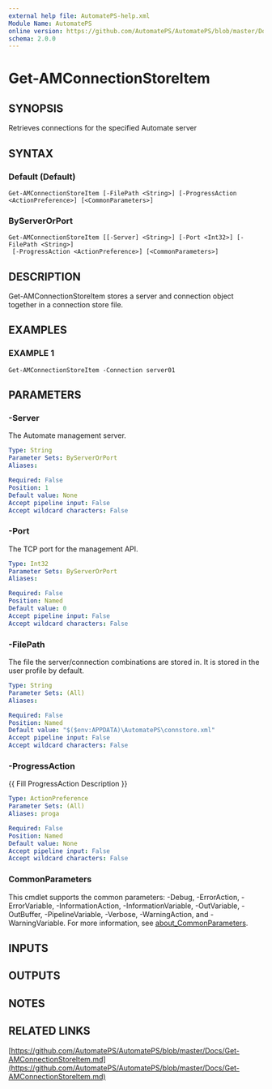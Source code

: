 ```yaml
---
external help file: AutomatePS-help.xml
Module Name: AutomatePS
online version: https://github.com/AutomatePS/AutomatePS/blob/master/Docs/Get-AMConnectionStoreItem.md
schema: 2.0.0
---
```


# Get-AMConnectionStoreItem

## SYNOPSIS
Retrieves connections for the specified Automate server

## SYNTAX

### Default (Default)
```
Get-AMConnectionStoreItem [-FilePath <String>] [-ProgressAction <ActionPreference>] [<CommonParameters>]
```

### ByServerOrPort
```
Get-AMConnectionStoreItem [[-Server] <String>] [-Port <Int32>] [-FilePath <String>]
 [-ProgressAction <ActionPreference>] [<CommonParameters>]
```

## DESCRIPTION
Get-AMConnectionStoreItem stores a server and connection object together in a connection store file.

## EXAMPLES

### EXAMPLE 1
```
Get-AMConnectionStoreItem -Connection server01
```

## PARAMETERS

### -Server
The Automate management server.

```yaml
Type: String
Parameter Sets: ByServerOrPort
Aliases:

Required: False
Position: 1
Default value: None
Accept pipeline input: False
Accept wildcard characters: False
```

### -Port
The TCP port for the management API.

```yaml
Type: Int32
Parameter Sets: ByServerOrPort
Aliases:

Required: False
Position: Named
Default value: 0
Accept pipeline input: False
Accept wildcard characters: False
```

### -FilePath
The file the server/connection combinations are stored in. 
It is stored in the user profile by default.

```yaml
Type: String
Parameter Sets: (All)
Aliases:

Required: False
Position: Named
Default value: "$($env:APPDATA)\AutomatePS\connstore.xml"
Accept pipeline input: False
Accept wildcard characters: False
```

### -ProgressAction
{{ Fill ProgressAction Description }}

```yaml
Type: ActionPreference
Parameter Sets: (All)
Aliases: proga

Required: False
Position: Named
Default value: None
Accept pipeline input: False
Accept wildcard characters: False
```

### CommonParameters
This cmdlet supports the common parameters: -Debug, -ErrorAction, -ErrorVariable, -InformationAction, -InformationVariable, -OutVariable, -OutBuffer, -PipelineVariable, -Verbose, -WarningAction, and -WarningVariable. For more information, see [about_CommonParameters](http://go.microsoft.com/fwlink/?LinkID=113216).

## INPUTS

## OUTPUTS

## NOTES

## RELATED LINKS

[https://github.com/AutomatePS/AutomatePS/blob/master/Docs/Get-AMConnectionStoreItem.md](https://github.com/AutomatePS/AutomatePS/blob/master/Docs/Get-AMConnectionStoreItem.md)

